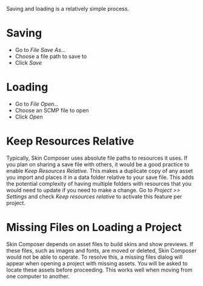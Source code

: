 Saving and loading is a relatively simple process.

# Saving

* Go to *File Save As...*
* Choose a file path to save to
* Click *Save*

# Loading

* Go to *File Open...*
* Choose an SCMP file to open
* Click *Open*

# Keep Resources Relative

Typically, Skin Composer uses absolute file paths to resources it uses. If you plan on sharing a save file with others, it would be a good practice to enable *Keep Resources Relative*. This makes a duplicate copy of any asset you import and places it in a data folder relative to your save file. This adds the potential complexity of having multiple folders with resources that you would need to update if you need to make a change. Go to *Project >> Settings* and check *Keep resources relative* to activate this feature per project.

# Missing Files on Loading a Project

Skin Composer depends on asset files to build skins and show previews. If these files, such as images and fonts, are moved or deleted, Skin Composer would not be able to operate. To resolve this, a missing files dialog will appear when opening a project with missing assets. You will be asked to locate these assets before proceeding. This works well when moving from one computer to another.